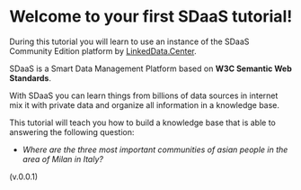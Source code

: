 Welcome to your first SDaaS tutorial!
=====================================

During this tutorial you will learn to use an instance
of the SDaaS Community Edition platform by [LinkedData.Center](http://LinkedData.Center).


SDaaS is a Smart Data Management Platform based on **W3C Semantic Web Standards**.

With SDaaS you can learn things from billions of data sources in internet mix it with private data and organize all information in a knowledge base.

This tutorial will teach you how to build a knowledge base that  is able to answering the following question:

- *Where are the  three most important communities of asian people in the area of Milan in Italy?*

(v.0.0.1)
